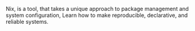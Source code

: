 Nix, is a tool, that takes a unique approach to package management and system configuration, Learn how to make reproducible, declarative, and reliable systems.
